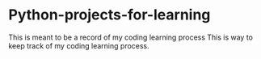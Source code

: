 # Python-projects-for-learning
This is meant to be a record of my coding learning process
This is way to keep track of my coding learning process. 
